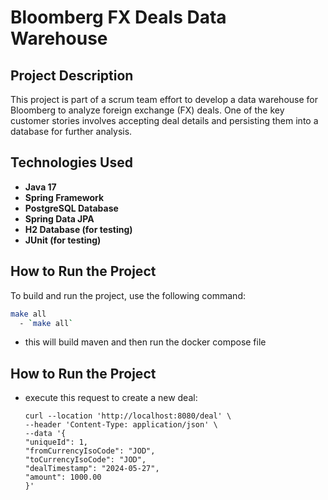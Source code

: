 # Bloomberg FX Deals Data Warehouse

## Project Description

This project is part of a scrum team effort to develop a data warehouse for 
Bloomberg to analyze foreign exchange (FX) deals.
One of the key customer stories involves accepting deal details and persisting them into a database for further analysis.

## Technologies Used

- **Java 17**
- **Spring Framework**
- **PostgreSQL Database**
- **Spring Data JPA**
- **H2 Database (for testing)**
- **JUnit (for testing)**

## How to Run the Project

To build and run the project, use the following command:
```sh
make all
  - `make all`
   ```
  - this will build maven and then run the docker compose file
## How to Run the Project
  - execute this request to create a new deal:
    ```
    curl --location 'http://localhost:8080/deal' \
    --header 'Content-Type: application/json' \
    --data '{
    "uniqueId": 1,
    "fromCurrencyIsoCode": "JOD",
    "toCurrencyIsoCode": "JOD",
    "dealTimestamp": "2024-05-27",
    "amount": 1000.00
    }'
    ```